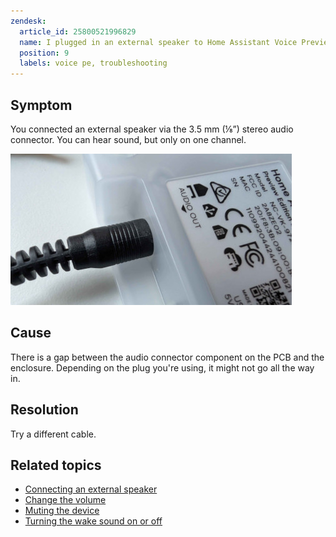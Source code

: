 ```yaml
---
zendesk:
  article_id: 25800521996829
  name: I plugged in an external speaker to Home Assistant Voice Preview Edition but I only hear one channel
  position: 9
  labels: voice pe, troubleshooting
---
```


## Symptom

You connected an external speaker via the 3.5 mm (⅛”) stereo audio connector. You can hear sound, but only on one channel.

![Image showing the audio jack](/static/img/voice-pe/audio_jack_faq.jpg)

## Cause

There is a gap between the audio connector component on the PCB and the enclosure. Depending on the plug you're using, it might not go all the way in.

## Resolution

Try a different cable.

## Related topics

- [Connecting an external speaker](/hc/en-us/articles/28934320761629)
- [Change the volume](/hc/en-us/articles/25773395022237)
- [Muting the device](/hc/en-us/articles/25774403768477)
- [Turning the wake sound on or off](/hc/en-us/articles/25774481113629)